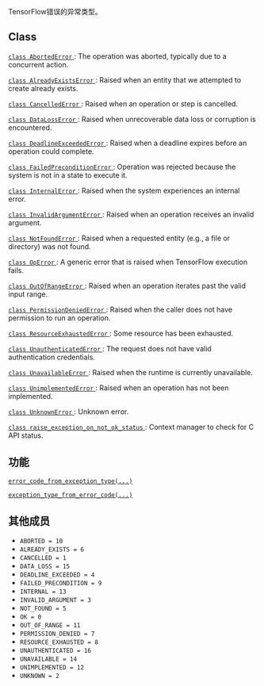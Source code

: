 TensorFlow错误的异常类型。

## Class 
[ `class AbortedError` ](https://tensorflow.google.cn/api_docs/python/tf/errors/AbortedError): The operation was aborted, typically due to a concurrent action.

[ `class AlreadyExistsError` ](https://tensorflow.google.cn/api_docs/python/tf/errors/AlreadyExistsError): Raised when an entity that we attempted to create already exists.

[ `class CancelledError` ](https://tensorflow.google.cn/api_docs/python/tf/errors/CancelledError): Raised when an operation or step is cancelled.

[ `class DataLossError` ](https://tensorflow.google.cn/api_docs/python/tf/errors/DataLossError): Raised when unrecoverable data loss or corruption is encountered.

[ `class DeadlineExceededError` ](https://tensorflow.google.cn/api_docs/python/tf/errors/DeadlineExceededError): Raised when a deadline expires before an operation could complete.

[ `class FailedPreconditionError` ](https://tensorflow.google.cn/api_docs/python/tf/errors/FailedPreconditionError): Operation was rejected because the system is not in a state to execute it.

[ `class InternalError` ](https://tensorflow.google.cn/api_docs/python/tf/errors/InternalError): Raised when the system experiences an internal error.

[ `class InvalidArgumentError` ](https://tensorflow.google.cn/api_docs/python/tf/errors/InvalidArgumentError): Raised when an operation receives an invalid argument.

[ `class NotFoundError` ](https://tensorflow.google.cn/api_docs/python/tf/errors/NotFoundError): Raised when a requested entity (e.g., a file or directory) was not found.

[ `class OpError` ](https://tensorflow.google.cn/api_docs/python/tf/errors/OpError): A generic error that is raised when TensorFlow execution fails.

[ `class OutOfRangeError` ](https://tensorflow.google.cn/api_docs/python/tf/errors/OutOfRangeError): Raised when an operation iterates past the valid input range.

[ `class PermissionDeniedError` ](https://tensorflow.google.cn/api_docs/python/tf/errors/PermissionDeniedError): Raised when the caller does not have permission to run an operation.

[ `class ResourceExhaustedError` ](https://tensorflow.google.cn/api_docs/python/tf/errors/ResourceExhaustedError): Some resource has been exhausted.

[ `class UnauthenticatedError` ](https://tensorflow.google.cn/api_docs/python/tf/errors/UnauthenticatedError): The request does not have valid authentication credentials.

[ `class UnavailableError` ](https://tensorflow.google.cn/api_docs/python/tf/errors/UnavailableError): Raised when the runtime is currently unavailable.

[ `class UnimplementedError` ](https://tensorflow.google.cn/api_docs/python/tf/errors/UnimplementedError): Raised when an operation has not been implemented.

[ `class UnknownError` ](https://tensorflow.google.cn/api_docs/python/tf/errors/UnknownError): Unknown error.

[ `class raise_exception_on_not_ok_status` ](https://tensorflow.google.cn/api_docs/python/tf/compat/v1/errors/raise_exception_on_not_ok_status): Context manager to check for C API status.

## 功能
[ `error_code_from_exception_type(...)` ](https://tensorflow.google.cn/api_docs/python/tf/compat/v1/errors/error_code_from_exception_type)

[ `exception_type_from_error_code(...)` ](https://tensorflow.google.cn/api_docs/python/tf/compat/v1/errors/exception_type_from_error_code)

## 其他成员
-  `ABORTED = 10`  []()
-  `ALREADY_EXISTS = 6`  []()
-  `CANCELLED = 1`  []()
-  `DATA_LOSS = 15`  []()
-  `DEADLINE_EXCEEDED = 4`  []()
-  `FAILED_PRECONDITION = 9`  []()
-  `INTERNAL = 13`  []()
-  `INVALID_ARGUMENT = 3`  []()
-  `NOT_FOUND = 5`  []()
-  `OK = 0`  []()
-  `OUT_OF_RANGE = 11`  []()
-  `PERMISSION_DENIED = 7`  []()
-  `RESOURCE_EXHAUSTED = 8`  []()
-  `UNAUTHENTICATED = 16`  []()
-  `UNAVAILABLE = 14`  []()
-  `UNIMPLEMENTED = 12`  []()
-  `UNKNOWN = 2`  []()
